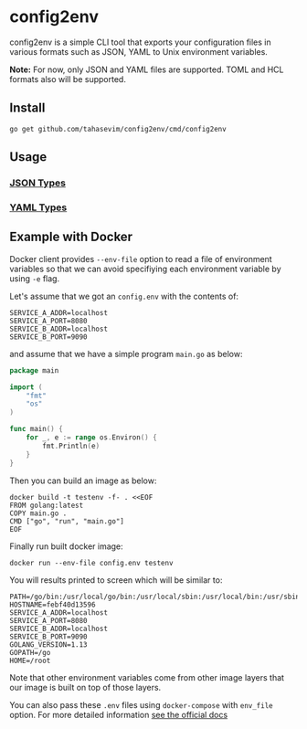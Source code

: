 # config2env

config2env is a simple CLI tool that exports your configuration files in various formats such as JSON, YAML to Unix environment variables.

**Note:** For now, only JSON and YAML files are supported. 
TOML and HCL formats also will be supported.

## Install

`go get github.com/tahasevim/config2env/cmd/config2env`

## Usage

### [JSON Types](JSON.md)
### [YAML Types](YAML.md)

## Example with Docker

Docker client provides `--env-file` option to read a file of environment variables so that we can avoid specifiying each environment variable by using `-e` flag.

Let's assume that we got an `config.env` with the contents of: 
```
SERVICE_A_ADDR=localhost
SERVICE_A_PORT=8080
SERVICE_B_ADDR=localhost
SERVICE_B_PORT=9090
```

and assume that we have a simple program `main.go` as below:
```go
package main

import (
	"fmt"
	"os"
)

func main() {
	for _, e := range os.Environ() {
		fmt.Println(e)
	}
}
```

Then you can build an image as below:

```docker
docker build -t testenv -f- . <<EOF
FROM golang:latest
COPY main.go .
CMD ["go", "run", "main.go"]
EOF
```
Finally run built docker image:

```docker
docker run --env-file config.env testenv
```

You will results printed to screen which will be similar to:
```
PATH=/go/bin:/usr/local/go/bin:/usr/local/sbin:/usr/local/bin:/usr/sbin:/usr/bin:/sbin:/bin
HOSTNAME=febf40d13596
SERVICE_A_ADDR=localhost
SERVICE_A_PORT=8080
SERVICE_B_ADDR=localhost
SERVICE_B_PORT=9090
GOLANG_VERSION=1.13
GOPATH=/go
HOME=/root
```

Note that other environment variables come from other image layers that our image is built on top of those layers.

You can also pass these `.env` files using `docker-compose` with `env_file` option. For more detailed information [see the official docs](https://docs.docker.com/compose/environment-variables/)
